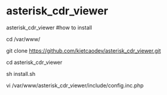 # asterisk_cdr_viewer
asterisk_cdr_viewer
#how to install

cd /var/www/

git clone https://github.com/kietcaodev/asterisk_cdr_viewer.git

cd asterisk_cdr_viewer

sh install.sh

vi /var/www/asterisk_cdr_viewer/include/config.inc.php

